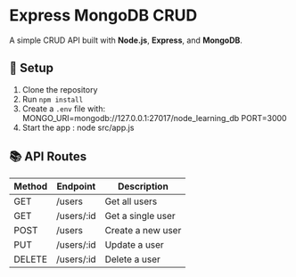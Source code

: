 # Express MongoDB CRUD

A simple CRUD API built with **Node.js**, **Express**, and **MongoDB**.

## 🚀 Setup

1. Clone the repository  
2. Run `npm install`  
3. Create a `.env` file with:
MONGO_URI=mongodb://127.0.0.1:27017/node_learning_db
PORT=3000
4. Start the app : node src/app.js


## 📚 API Routes
| Method | Endpoint        | Description          |
|--------|------------------|----------------------|
| GET    | /users           | Get all users        |
| GET    | /users/:id       | Get a single user    |
| POST   | /users           | Create a new user    |
| PUT    | /users/:id       | Update a user        |
| DELETE | /users/:id       | Delete a user        |
